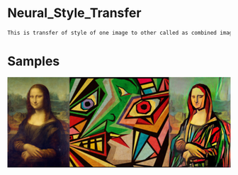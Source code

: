 # Neural_Style_Transfer
```bash
This is transfer of style of one image to other called as combined image.
```
# Samples
![](/sample/1.png)

